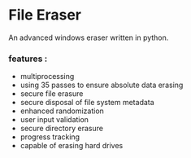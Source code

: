 # File Eraser
An advanced windows eraser written in python.

### features :
- multiprocessing
- using 35 passes to ensure absolute data erasing
- secure file erasure
- secure disposal of file system metadata
- enhanced randomization
- user input validation
- secure directory erasure
- progress tracking
- capable of erasing hard drives

